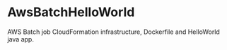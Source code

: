 # AwsBatchHelloWorld
AWS Batch job CloudFormation infrastructure, Dockerfile and HelloWorld java app.
